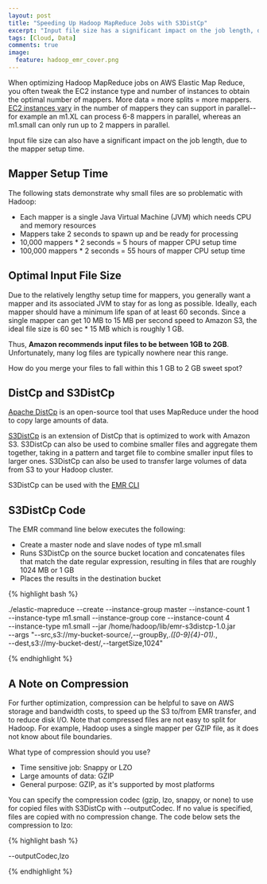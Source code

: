 ```yaml
---
layout: post
title: "Speeding Up Hadoop MapReduce Jobs with S3DistCp"
excerpt: "Input file size has a significant impact on the job length, due to the mapper setup time."
tags: [Cloud, Data]
comments: true
image:
  feature: hadoop_emr_cover.png
---
```


When optimizing Hadoop MapReduce jobs on AWS Elastic Map Reduce, you often tweak the EC2 instance type and number of instances to obtain the optimal number of mappers.  More data = more splits = more mappers.  [EC2 instances vary](http://docs.aws.amazon.com/ElasticMapReduce/latest/DeveloperGuide/TaskConfiguration.html) in the number of mappers they can support in parallel--for example an m1.XL can process 6-8 mappers in parallel, whereas an m1.small can only run up to 2 mappers in parallel.

Input file size can also have a significant impact on the job length, due to the mapper setup time.

## Mapper Setup Time

The following stats demonstrate why small files are so problematic with Hadoop:

* Each mapper is a single Java Virtual Machine (JVM) which needs CPU and memory resources
* Mappers take 2 seconds to spawn up and be ready for processing
* 10,000 mappers * 2 seconds = 5 hours of mapper CPU setup time
* 100,000 mappers * 2 seconds = 55 hours of mapper CPU setup time

## Optimal Input File Size

Due to the relatively lengthy setup time for mappers, you generally want a mapper and its associated JVM to stay for as long as possible.  Ideally, each mapper should have a minimum life span of at least 60 seconds.  Since a single mapper can get 10 MB to 15 MB per second speed to Amazon S3, the ideal file size is 60 sec * 15 MB which is roughly 1 GB.

Thus, **Amazon recommends input files to be between 1GB to 2GB**.  Unfortunately, many log files are typically nowhere near this range.

How do you merge your files to fall within this 1 GB to 2 GB sweet spot?

## DistCp and S3DistCp

[Apache DistCp](http://hadoop.apache.org/docs/r1.2.1/distcp.html) is an open-source tool that uses MapReduce under the hood to copy large amounts of data.

[S3DistCp](http://docs.aws.amazon.com/ElasticMapReduce/latest/DeveloperGuide/UsingEMR_s3distcp.html) is an extension of DistCp that is optimized to work with Amazon S3.  S3DistCp can also be used to combine smaller files and aggregate them together, taking in a pattern and target file to combine smaller input files to larger ones.  S3DistCp can also be used to transfer large volumes of data from S3 to your Hadoop cluster.

S3DistCp can be used with the [EMR CLI](http://docs.aws.amazon.com/ElasticMapReduce/latest/DeveloperGuide/emr-cli-install.html)

## S3DistCp Code

The EMR command line below executes the following:

* Create a master node and slave nodes of type m1.small
* Runs S3DistCp on the source bucket location and concatenates files that match the date regular expression, resulting in files that are roughly 1024 MB or 1 GB
* Places the results in the destination bucket

{% highlight bash %}

./elastic-mapreduce --create --instance-group master --instance-count 1 \
--instance-type m1.small --instance-group core --instance-count 4 \
--instance-type m1.small --jar /home/hadoop/lib/emr-s3distcp-1.0.jar \
--args "--src,s3://my-bucket-source/,--groupBy,.*([0-9]{4}-01).*,\
--dest,s3://my-bucket-dest/,--targetSize,1024"

{% endhighlight %}

## A Note on Compression

For further optimization, compression can be helpful to save on AWS storage and bandwidth costs, to speed up the S3 to/from EMR transfer, and to reduce disk I/O.  Note that compressed files are not easy to split for Hadoop.  For example, Hadoop uses a single mapper per GZIP file, as it does not know about file boundaries.

What type of compression should you use?

* Time sensitive job: Snappy or LZO
* Large amounts of data: GZIP
* General purpose: GZIP, as it's supported by most platforms

You can specify the compression codec (gzip, lzo, snappy, or none) to use for copied files with S3DistCp with --outputCodec.  If no value is specified, files are copied with no compression change.  The code below sets the compression to lzo:

{% highlight bash %}

--outputCodec,lzo

{% endhighlight %}